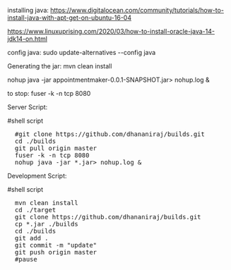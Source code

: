 installing java: https://www.digitalocean.com/community/tutorials/how-to-install-java-with-apt-get-on-ubuntu-16-04

https://www.linuxuprising.com/2020/03/how-to-install-oracle-java-14-jdk14-on.html


config java: sudo update-alternatives --config java

Generating the jar:
  mvn clean install

nohup java -jar appointmentmaker-0.0.1-SNAPSHOT.jar> nohup.log &

to stop:
  fuser -k -n tcp 8080


Server Script:

#shell script
<pre>
  #git clone https://github.com/dhananiraj/builds.git
  cd ./builds
  git pull origin master
  fuser -k -n tcp 8080
  nohup java -jar *.jar> nohup.log &
</pre>

Development Script:

#shell script
<pre>
  mvn clean install
  cd ./target
  git clone https://github.com/dhananiraj/builds.git
  cp *.jar ./builds
  cd ./builds
  git add .
  git commit -m "update"
  git push origin master
  #pause
</pre>
